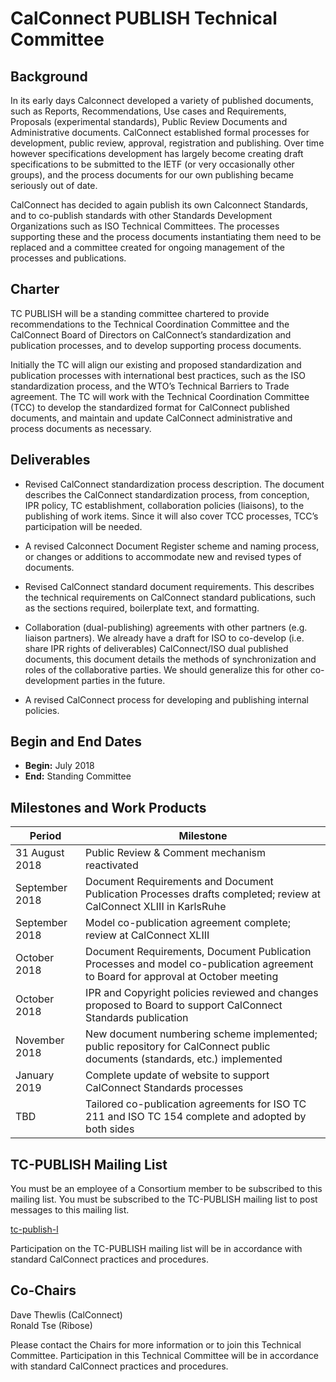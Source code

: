 

# CalConnect PUBLISH Technical Committee


## Background


In its early days Calconnect developed a variety of published documents, such as Reports, Recommendations, Use cases and Requirements, Proposals (experimental standards), Public Review Documents and Administrative documents. CalConnect established formal processes for development, public review, approval, registration and publishing. Over time however specifications development has largely become creating draft specifications to be submitted to the IETF (or very occasionally other groups), and the process documents for our own publishing became seriously out of date.  


CalConnect has decided to again publish its own Calconnect Standards, and to co-publish standards with other Standards Development Organizations such as ISO Technical Committees.  The processes supporting these and the process documents instantiating them need to be replaced and a committee created for ongoing management of the processes and publications.


## Charter


TC PUBLISH will be a standing committee chartered to provide recommendations to the Technical Coordination Committee and the CalConnect Board of Directors on CalConnect’s standardization and publication processes, and to develop supporting process documents. 


Initially the TC will align our existing and proposed standardization and publication processes with international best practices, such as the ISO standardization process, and the WTO’s Technical Barriers to Trade agreement.  The TC will work with the Technical Coordination Committee (TCC) to develop the standardized format for CalConnect published documents, and maintain and update CalConnect administrative and process documents as necessary.



## Deliverables


- Revised CalConnect standardization process description. The document describes the CalConnect standardization process, from conception, IPR policy, TC establishment, collaboration policies (liaisons), to the publishing of work items. Since it will also cover TCC processes, TCC’s participation will be needed. 


- A revised Calconnect Document Register scheme and naming process, or changes or additions to accommodate new and revised types of documents.


- Revised CalConnect standard document requirements. This describes the technical requirements on CalConnect standard publications, such as the sections required, boilerplate text, and formatting.


- Collaboration (dual-publishing) agreements with other partners (e.g. liaison partners). We already have a draft for ISO to co-develop (i.e. share IPR rights of deliverables) CalConnect/ISO dual published documents, this document details the methods of synchronization and roles of the collaborative parties. We should generalize this for other co-development parties in the future.


- A revised CalConnect process for developing and publishing  internal policies. 


## Begin and End Dates


* **Begin:**        July 2018
* **End:**        Standing Committee        



## Milestones and Work Products

| Period | Milestone |
| --- | --- |
| 31 August 2018 |Public Review & Comment mechanism reactivated
| September 2018 | Document Requirements and Document Publication Processes drafts completed; review at CalConnect XLIII in KarlsRuhe |
| September 2018 |Model co-publication agreement complete; review at CalConnect XLIII |
| October 2018 | Document Requirements, Document Publication Processes and model co-publication agreement to Board for approval at October meeting |
| October 2018 | IPR and Copyright policies reviewed and changes proposed to Board to support CalConnect Standards publication |
| November 2018 |New document numbering scheme implemented; public repository for CalConnect public documents (standards, etc.) implemented |
| January 2019 |Complete update of website to support CalConnect Standards processes |
| TBD |Tailored co-publication agreements for ISO TC 211 and ISO TC 154 complete and adopted by both sides |


## TC-PUBLISH Mailing List

You must be an employee of a Consortium member to be subscribed to this mailing list.
You must be subscribed to the TC-PUBLISH mailing list to post messages to this mailing list.

[tc-publish-l](mailto:tc-publish-l@lists.calconnect.org)

Participation on the TC-PUBLISH mailing list will be in accordance with standard CalConnect practices and procedures.



## Co-Chairs        


Dave Thewlis (CalConnect)        
Ronald Tse (Ribose)  

Please contact the Chairs for more information or to join this Technical Committee.  Participation in this Technical Committee will be in accordance with standard CalConnect practices and procedures.  

           
